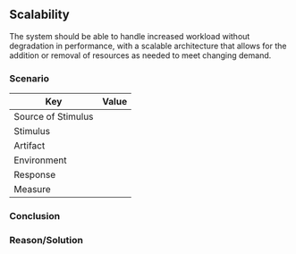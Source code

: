 ## Scalability

The system should be able to handle increased workload without degradation in performance, with a scalable architecture that allows for the addition or removal of resources as needed to meet changing demand.

### Scenario

| Key                | Value |
|--------------------|-------|
| Source of Stimulus |       |
| Stimulus           |       |
| Artifact           |       |
| Environment        |       |
| Response           |       |
| Measure            |       |

### Conclusion


### Reason/Solution
